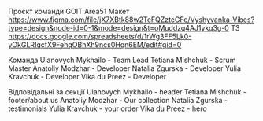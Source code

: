 Проєкт команди GOIT Area51
Макет
https://www.figma.com/file/jX7XBtk88w2TeFQZztcGFe/Vyshyvanka-Vibes?type=design&node-id=0-1&mode=design&t=oMuddzq4AJ1ykq3g-0
ТЗ
https://docs.google.com/spreadsheets/d/1rWg3FF5Lk0-yOkGLRIqcfX9FehqOBhXh9ncs0Hqn6EM/edit#gid=0

Команда
Ulanovych Mykhailo - Team Lead
Tetiana Mishchuk - Scrum Master
Anatoliy Modzhar - Developer
Natalia Zgurska - Developer
Yulia Kravchuk - Developer
Vika du Preez - Developer



Відповідальні за секції
Ulanovych Mykhailo - header
Tetiana Mishchuk - footer/about us
Anatoliy Modzhar - Our collection
Natalia Zgurska - testimonials
Yulia Kravchuk - your order
Vika du Preez - hero